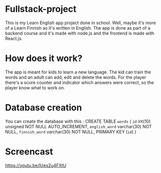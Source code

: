 # Fullstack-project
This is my Learn English app project done in school. Well, maybe it's more of a Learn Finnish as it's written in English. The app is done as part of a backend course and it's made with node.js and the frontend is made with React.js.

# How does it work?
The app is meant for kids to learn a new language. The kid can train the words and an adult can add, edit and delete the words.
For the player there's a score counter and indicator which answers were correct, so the player know what to work on.

# Database creation
You can create the database with this :
 CREATE TABLE `words` (
  `id` int(10) unsigned NOT NULL AUTO_INCREMENT,
  `english_word` varchar(30) NOT NULL,
  `finnish_word` varchar(30) NOT NULL,
  PRIMARY KEY (`id`)
) 

# Screencast
https://youtu.be/lUes2u4FXtU
